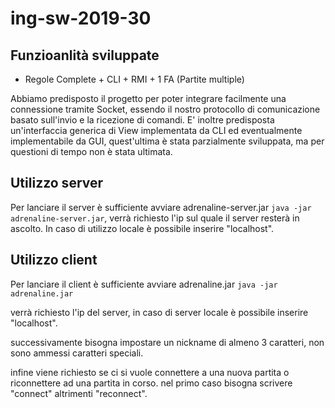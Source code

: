 # ing-sw-2019-30
## Funzioanlità sviluppate
- Regole Complete + CLI + RMI + 1 FA (Partite multiple)

Abbiamo predisposto il progetto per poter integrare facilmente una connessione tramite Socket, essendo il nostro protocollo di comunicazione basato sull'invio e la ricezione di comandi.
E' inoltre predisposta un'interfaccia generica di View implementata da CLI ed eventualmente implementabile da GUI, quest'ultima è stata parzialmente sviluppata, ma per questioni di tempo non è stata ultimata.

## Utilizzo server
Per lanciare il server è sufficiente avviare adrenaline-server.jar
```java -jar adrenaline-server.jar```, 
verrà richiesto l'ip sul quale il server resterà in ascolto.
In caso di utilizzo locale è possibile inserire "localhost".
## Utilizzo client
Per lanciare il client è sufficiente avviare adrenaline.jar
```java -jar adrenaline.jar```

verrà richiesto l'ip del server, in caso di server locale è possibile inserire "localhost".

successivamente bisogna impostare un nickname di almeno 3 caratteri, non sono ammessi caratteri speciali.

infine viene richiesto se ci si vuole connettere a una nuova partita o riconnettere ad una partita in corso.
nel primo caso bisogna scrivere "connect" altrimenti "reconnect".

